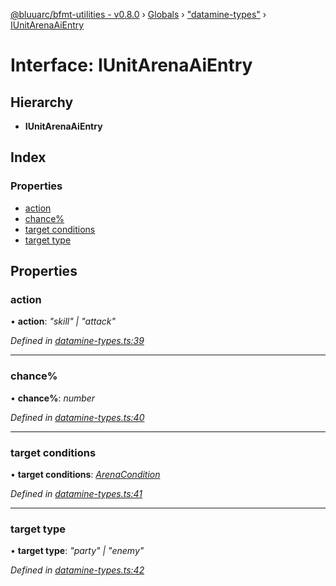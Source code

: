 [@bluuarc/bfmt-utilities - v0.8.0](../README.md) › [Globals](../globals.md) › ["datamine-types"](../modules/_datamine_types_.md) › [IUnitArenaAiEntry](_datamine_types_.iunitarenaaientry.md)

# Interface: IUnitArenaAiEntry

## Hierarchy

* **IUnitArenaAiEntry**

## Index

### Properties

* [action](_datamine_types_.iunitarenaaientry.md#action)
* [chance%](_datamine_types_.iunitarenaaientry.md#chance%)
* [target conditions](_datamine_types_.iunitarenaaientry.md#target-conditions)
* [target type](_datamine_types_.iunitarenaaientry.md#target-type)

## Properties

###  action

• **action**: *"skill" | "attack"*

*Defined in [datamine-types.ts:39](https://github.com/BluuArc/bfmt-utilities/blob/master/src/datamine-types.ts#L39)*

___

###  chance%

• **chance%**: *number*

*Defined in [datamine-types.ts:40](https://github.com/BluuArc/bfmt-utilities/blob/master/src/datamine-types.ts#L40)*

___

###  target conditions

• **target conditions**: *[ArenaCondition](../enums/_datamine_types_.arenacondition.md)*

*Defined in [datamine-types.ts:41](https://github.com/BluuArc/bfmt-utilities/blob/master/src/datamine-types.ts#L41)*

___

###  target type

• **target type**: *"party" | "enemy"*

*Defined in [datamine-types.ts:42](https://github.com/BluuArc/bfmt-utilities/blob/master/src/datamine-types.ts#L42)*
